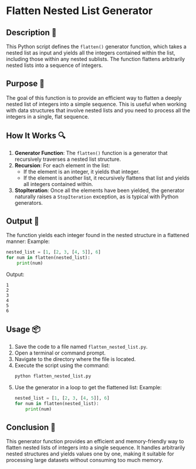 # Flatten Nested List Generator

## Description 📝

This Python script defines the `flatten()` generator function, which takes a nested list as input and yields all the integers contained within the list, including those within any nested sublists.
The function flattens arbitrarily nested lists into a sequence of integers.

## Purpose 🎯

The goal of this function is to provide an efficient way to flatten a deeply nested list of integers into a simple sequence.
This is useful when working with data structures that involve nested lists and you need to process all the integers in a single, flat sequence.

## How It Works 🔍

1. **Generator Function**: The `flatten()` function is a generator that recursively traverses a nested list structure.
2. **Recursion**: For each element in the list:
    - If the element is an integer, it yields that integer.
    - If the element is another list, it recursively flattens that list and yields all integers contained within.
3. **StopIteration**: Once all the elements have been yielded, the generator naturally raises a `StopIteration` exception, as is typical with Python generators.

## Output 📜

The function yields each integer found in the nested structure in a flattened manner:
Example:

```python
nested_list = [1, [2, 3, [4, 5]], 6]
for num in flatten(nested_list):
    print(num)
```

Output:

```
1
2
3
4
5
6
```

## Usage 📦

1. Save the code to a file named `flatten_nested_list.py`.
2. Open a terminal or command prompt.
3. Navigate to the directory where the file is located.
4. Execute the script using the command:
    ```python
    python flatten_nested_list.py
    ```
5. Use the generator in a loop to get the flattened list:
   Example:
    ```python
    nested_list = [1, [2, 3, [4, 5]], 6]
    for num in flatten(nested_list):
        print(num)
    ```

## Conclusion 🚀

This generator function provides an efficient and memory-friendly way to flatten nested lists of integers into a single sequence.
It handles arbitrarily nested structures and yields values one by one, making it suitable for processing large datasets without consuming too much memory.
